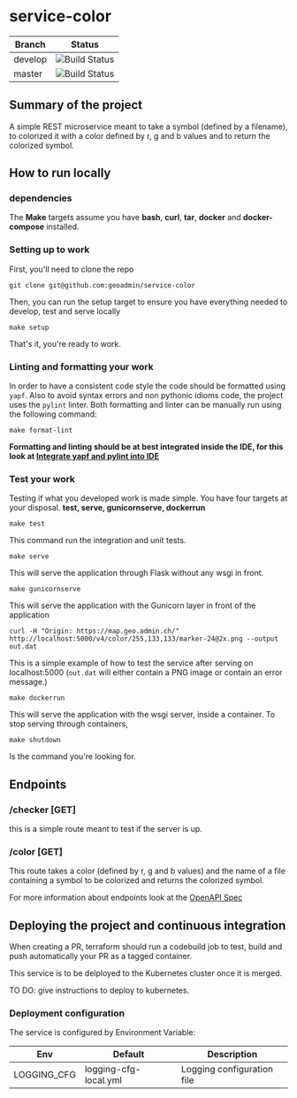 # service-color

| Branch | Status |
|--------|-----------|
| develop | ![Build Status](https://codebuild.eu-central-1.amazonaws.com/badges?uuid=eyJlbmNyeXB0ZWREYXRhIjoicXJCdkRTRUhuY28yU0N5ZXJVM1hjSnc0Tk5ZWjV3Z25RYWNWOURTeWx2QkpOYXFQRk8wMkZ3a3BJMVZJU2h5bTcyMGtkY29UYWxiNENNVERhUUl2Tjh3PSIsIml2UGFyYW1ldGVyU3BlYyI6InF0ZXJIb0doTERqcndTamoiLCJtYXRlcmlhbFNldFNlcmlhbCI6MX0%3D&branch=develop) |
| master | ![Build Status](https://codebuild.eu-central-1.amazonaws.com/badges?uuid=eyJlbmNyeXB0ZWREYXRhIjoicXJCdkRTRUhuY28yU0N5ZXJVM1hjSnc0Tk5ZWjV3Z25RYWNWOURTeWx2QkpOYXFQRk8wMkZ3a3BJMVZJU2h5bTcyMGtkY29UYWxiNENNVERhUUl2Tjh3PSIsIml2UGFyYW1ldGVyU3BlYyI6InF0ZXJIb0doTERqcndTamoiLCJtYXRlcmlhbFNldFNlcmlhbCI6MX0%3D&branch=master) |

## Summary of the project

A simple REST microservice meant to take a symbol (defined by a filename), to colorized it with a color defined by r, g and b values and to return the colorized symbol.

## How to run locally

### dependencies

The **Make** targets assume you have **bash**, **curl**, **tar**, **docker** and **docker-compose** installed.

### Setting up to work

First, you'll need to clone the repo

    git clone git@github.com:geoadmin/service-color

Then, you can run the setup target to ensure you have everything needed to develop, test and serve locally

    make setup

That's it, you're ready to work.

### Linting and formatting your work

In order to have a consistent code style the code should be formatted using `yapf`. Also to avoid syntax errors and non
pythonic idioms code, the project uses the `pylint` linter. Both formatting and linter can be manually run using the
following command:

    make format-lint

**Formatting and linting should be at best integrated inside the IDE, for this look at
[Integrate yapf and pylint into IDE](https://github.com/geoadmin/doc-guidelines/blob/master/PYTHON.md#yapf-and-pylint-ide-integration)**

### Test your work

Testing if what you developed work is made simple. You have four targets at your disposal. **test, serve, gunicornserve, dockerrun**

    make test

This command run the integration and unit tests.

    make serve

This will serve the application through Flask without any wsgi in front.

    make gunicornserve

This will serve the application with the Gunicorn layer in front of the application

    curl -H "Origin: https://map.geo.admin.ch/" http://localhost:5000/v4/color/255,133,133/marker-24@2x.png --output out.dat

This is a simple example of how to test the service after serving on localhost:5000 (`out.dat` will either contain a PNG image or contain an error message.)

    make dockerrun

This will serve the application with the wsgi server, inside a container.
To stop serving through containers,

    make shutdown

Is the command you're looking for.

## Endpoints

### /checker [GET]

this is a simple route meant to test if the server is up.

### /color [GET]

This route takes a color (defined by r, g and b values) and the name of a file containing a symbol to be colorized and returns the colorized symbol.

For more information about endpoints look at the [OpenAPI Spec](openapi.yml)

## Deploying the project and continuous integration

When creating a PR, terraform should run a codebuild job to test, build and push automatically your PR as a tagged container.

This service is to be delployed to the Kubernetes cluster once it is merged.

TO DO: give instructions to deploy to kubernetes.

### Deployment configuration

The service is configured by Environment Variable:

| Env         | Default               | Description                            |
|-------------|-----------------------|----------------------------------------|
| LOGGING_CFG | logging-cfg-local.yml | Logging configuration file             |
